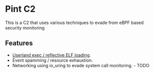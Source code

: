 # Pint C2
This is a C2 that uses various techniques to evade from eBPF based security monitoring

## Features

* [Userland exec / reflective ELF loading](https://grugq.github.io/docs/ul_exec.txt).
* Event spamming / resource exhaustion.
* Networking using io_uring to evade system call monitoring. - TODO
